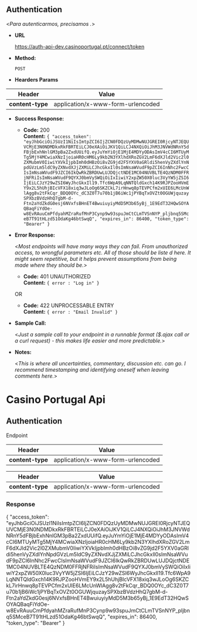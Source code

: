 **Authentication**
----
  <_Para autenticarmos, precisamos ._>

* **URL**

  https://auth-api-dev.casinoportugal.pt/connect/token

* **Method:**
  
  `POST` 

* **Hearders Params**

| Header | Value |
| --- | --- |
| **content-type** | application/x-www-form-urlencoded |

* **Success Response:**

  * **Code:** 200 <br />
    **Content:** `{
    "access_token": "eyJhbGciOiJSUzI1NiIsImtpZCI6IjZCN0FDQzUyMDMwNUJGREI0RjcyNTJEQUVCMjE3N0NDMDkxRkFBRTEiLCJ0eXAiOiJKV1QiLCJ4NXQiOiJhM3JNVWdNRnY5dFBjbExhNnlGM3pBa2ZxdUUifQ.eyJuYmYiOjE1MjE4MDYyODAsImV4cCI6MTUyMTg5MjY4MCwiaXNzIjoiaHR0cHM6Ly9kb2N3YXlhdXRoZGV2LmF6dXJld2Vic2l0ZXMubmV0IiwiYXVkIjpbImh0dHBzOi8vZG9jd2F5YXV0aGRldi5henVyZXdlYnNpdGVzLm5ldC9yZXNvdXJjZXMiLCJhcGkxIl0sImNsaWVudF9pZCI6InNhc2FwcCIsImNsaWVudF9JZCI6IkQwRkZBRDUwLUJDQjctNDE1MC04NUVBLTE4QzNDM0FFRjNFRiIsImNsaWVudF9QYXJ0bmVySWQiOiIxIiwiY2xpZW50X0luc3VyYW5jZSI6IjEiLCJzY29wZSI6WyJhcGkxIl19.Tfc6WpA9LqNNTQldGxch14K9RJPZooHVmEY9x2L5hUhjBIcVFX18xiq3wJLoOg6SKZCkL7irHnwq8pTEVPCfm2xUIE6LMcUnWlAgg8v2tFkCqr_BDQ0OYc_dC3Z0T7u70b1jB6iWc1jPYBqTxOVZt0OGUWjquzaySPXbzBVdzHhQ7gbM-d-Ftn2aYdZkdG0esj6NVxfsBHnET4BwuiuyiyMdD5M3b65yBj_1E9EdT32HQwSOYAQBaqFiYdOe-w8EvRAuuCmPfdyahMZraRufMnP3Cynp9w93spuJmCtCLmTVSnNYP_pljbnq5SMceB7T91tHLzd51OdaKg46btSwqQ",
    "expires_in": 86400,
    "token_type": "Bearer"
}`
 
* **Error Response:**

  <_Most endpoints will have many ways they can fail. From unauthorized access, to wrongful parameters etc. All of those should be liste d here. It might seem repetitive, but it helps prevent assumptions from being made where they should be._>

  * **Code:** 401 UNAUTHORIZED <br />
    **Content:** `{ error : "Log in" }`

  OR

  * **Code:** 422 UNPROCESSABLE ENTRY <br />
    **Content:** `{ error : "Email Invalid" }`

* **Sample Call:**

  <_Just a sample call to your endpoint in a runnable format ($.ajax call or a curl request) - this makes life easier and more predictable._> 

* **Notes:**

  <_This is where all uncertainties, commentary, discussion etc. can go. I recommend timestamping and identifying oneself when leaving comments here._> 

# Casino Portugal Api



## Authentication

Endpoint

| Header | Value |
| --- | --- |
| **content-type** | application/x-www-form-urlencoded |

| Header | Value |
| --- | --- |
| **content-type** | application/x-www-form-urlencoded |

### Response 
 {
    "access_token": "eyJhbGciOiJSUzI1NiIsImtpZCI6IjZCN0FDQzUyMDMwNUJGREI0RjcyNTJEQUVCMjE3N0NDMDkxRkFBRTEiLCJ0eXAiOiJKV1QiLCJ4NXQiOiJhM3JNVWdNRnY5dFBjbExhNnlGM3pBa2ZxdUUifQ.eyJuYmYiOjE1MjE4MDYyODAsImV4cCI6MTUyMTg5MjY4MCwiaXNzIjoiaHR0cHM6Ly9kb2N3YXlhdXRoZGV2LmF6dXJld2Vic2l0ZXMubmV0IiwiYXVkIjpbImh0dHBzOi8vZG9jd2F5YXV0aGRldi5henVyZXdlYnNpdGVzLm5ldC9yZXNvdXJjZXMiLCJhcGkxIl0sImNsaWVudF9pZCI6InNhc2FwcCIsImNsaWVudF9JZCI6IkQwRkZBRDUwLUJDQjctNDE1MC04NUVBLTE4QzNDM0FFRjNFRiIsImNsaWVudF9QYXJ0bmVySWQiOiIxIiwiY2xpZW50X0luc3VyYW5jZSI6IjEiLCJzY29wZSI6WyJhcGkxIl19.Tfc6WpA9LqNNTQldGxch14K9RJPZooHVmEY9x2L5hUhjBIcVFX18xiq3wJLoOg6SKZCkL7irHnwq8pTEVPCfm2xUIE6LMcUnWlAgg8v2tFkCqr_BDQ0OYc_dC3Z0T7u70b1jB6iWc1jPYBqTxOVZt0OGUWjquzaySPXbzBVdzHhQ7gbM-d-Ftn2aYdZkdG0esj6NVxfsBHnET4BwuiuyiyMdD5M3b65yBj_1E9EdT32HQwSOYAQBaqFiYdOe-w8EvRAuuCmPfdyahMZraRufMnP3Cynp9w93spuJmCtCLmTVSnNYP_pljbnq5SMceB7T91tHLzd51OdaKg46btSwqQ",
    "expires_in": 86400,
    "token_type": "Bearer"
}

